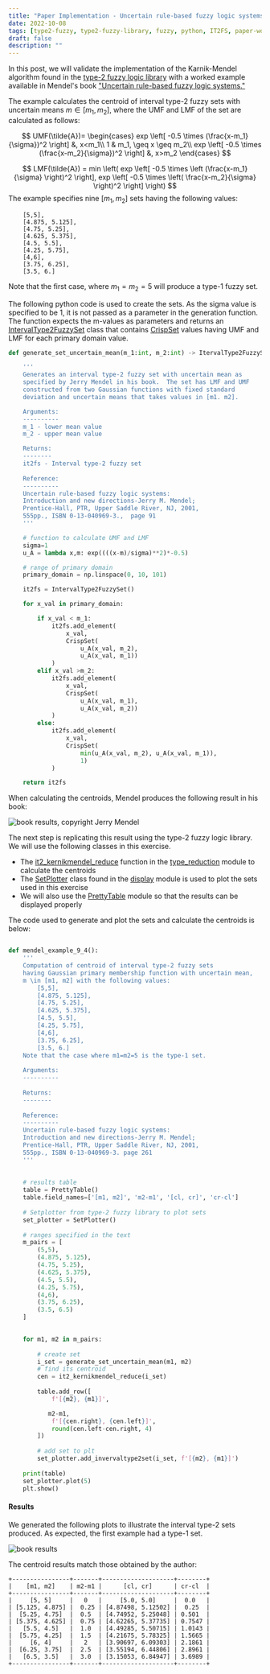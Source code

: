 ```yaml
---
title: "Paper Implementation - Uncertain rule-based fuzzy logic systems Introduction and new directions-Jerry M. Mendel; Prentice-Hall, PTR, Upper Saddle River, NJ, 2001,    555pp., ISBN 0-13-040969-3. Example 9-4, page 261"
date: 2022-10-08
tags: [type2-fuzzy, type2-fuzzy-library, fuzzy, python, IT2FS, paper-workout,]
draft: false
description: ""
---
```


In this post, we will validate the implementation of the Karnik-Mendel algorithm found in the [type-2 fuzzy logic library](https://pypi.org/project/type2fuzzy/) with a worked example available in Mendel's book ["Uncertain rule-based fuzzy logic systems."](https://www.amazon.co.uk/Uncertain-Rule-Based-Fuzzy-Systems-Introduction/dp/3319513699/ref=sr_1_3?keywords=jerry+mendel&qid=1580743185&sr=8-3)

The example calculates the centroid of interval type-2 fuzzy sets with uncertain means $m\in[m_1, m_2]$,  where  the UMF and LMF of the set are calculated as follows:

$$
UMF(\tilde{A})=
\begin{cases}
    exp \left[ -0.5 \times (\frac{x-m_1}{\sigma})^2 \right] &,  x<m_1\\
    1 & m_1, \geq x \geq m_2\\
    exp \left[ -0.5 \times (\frac{x-m_2}{\sigma})^2 \right] &,  x>m_2
\end{cases}
$$

$$
LMF(\tilde{A}) = min \left(  exp \left[ -0.5 \times \left (\frac{x-m_1}{\sigma} \right)^2 \right], exp \left[ -0.5 \times \left( \frac{x-m_2}{\sigma} \right)^2 \right] \right)
$$
The example specifies nine $[m_1, m_2]$ sets having the following values:

```{text}
    [5,5],
    [4.875, 5.125],
    [4.75, 5.25],
    [4.625, 5.375],
    [4.5, 5.5],
    [4.25, 5.75],
    [4,6],
    [3.75, 6.25],
    [3.5, 6.]
```

Note that the first case, where $m_1=m_2=5$ will produce a type-1 fuzzy set.

The following python code is used to create the sets. As the sigma value is specified to be 1, it is not passed as a parameter in the generation function. The function expects the m-values as parameters and returns an [IntervalType2FuzzySet](http://t2fuzz.com/type2fuzzy/membership/intervaltype2fuzzyset.html) class that contains [CrispSet](http://t2fuzz.com/type2fuzzy/membership/index.html#type2fuzzy.membership.CrispSet) values having UMF and LMF for each primary domain value.

```python
def generate_set_uncertain_mean(m_1:int, m_2:int) -> ItervalType2FuzzySet:

    '''
    Generates an interval type-2 fuzzy set with uncertain mean as
    specified by Jerry Mendel in his book.  The set has LMF and UMF
    constructed from two Gaussian functions with fixed standard  
    deviation and uncertain means that takes values in [m1. m2].

    Arguments:
    ----------
    m_1 - lower mean value
    m_2 - upper mean value

    Returns:
    --------
    it2fs - Interval type-2 fuzzy set
 
    Reference:
    ----------
    Uncertain rule-based fuzzy logic systems:
    Introduction and new directions-Jerry M. Mendel;
    Prentice-Hall, PTR, Upper Saddle River, NJ, 2001,
    555pp., ISBN 0-13-040969-3.,  page 91
    '''

    # function to calculate UMF and LMF
    sigma=1
    u_A = lambda x,m: exp((((x-m)/sigma)**2)*-0.5)

    # range of primary domain
    primary_domain = np.linspace(0, 10, 101)

    it2fs = IntervalType2FuzzySet()

    for x_val in primary_domain:

        if x_val < m_1:
            it2fs.add_element(
                x_val,
                CrispSet(
                    u_A(x_val, m_2),
                    u_A(x_val, m_1))
            )
        elif x_val >m_2:
            it2fs.add_element(
                x_val,
                CrispSet(
                    u_A(x_val, m_1),
                    u_A(x_val, m_2))
            )
        else:
            it2fs.add_element(
                x_val,
                CrispSet(
                    min(u_A(x_val, m_2), u_A(x_val, m_1)),
                    1)
            )

    return it2fs
```

When calculating the centroids, Mendel produces the following result in his book:

![book results, copyright Jerry Mendel](/post/img/type2fuzzy_IT2FS_TypeReduction_example_fig2.png)

The next step is replicating this result using the type-2 fuzzy logic library. We will use the following classes in this exercise.

- The [it2_kernikmendel_reduce](http://t2fuzz.com/type2fuzzy/type_reduction/it2_karnikmendel_reducer.html) function in the [type_reduction](http://t2fuzz.com/type2fuzzy/type_reduction/index.html) module to calculate the centroids
- The [SetPlotter](http://t2fuzz.com/type2fuzzy/display/setplotter.html) class found in the [display](http://t2fuzz.com/type2fuzzy/display/index.html) module is used to plot the sets used in this exercise
- We will also use the [PrettyTable](https://pypi.org/project/prettytable/) module so that the results can be displayed properly

The code used to generate and plot the sets and calculate the centroids is below:

```python

def mendel_example_9_4():
    '''
    Computation of centroid of interval type-2 fuzzy sets
    having Gaussian primary membership function with uncertain mean,
    m \in [m1, m2] with the following values:
        [5,5],
        [4.875, 5.125],
        [4.75, 5.25],
        [4.625, 5.375],
        [4.5, 5.5],
        [4.25, 5.75],
        [4,6],
        [3.75, 6.25],
        [3.5, 6.]
    Note that the case where m1=m2=5 is the type-1 set.
  
    Arguments:
    ----------
  
    Returns:
    --------
  
    Reference:
    ----------
    Uncertain rule-based fuzzy logic systems:
    Introduction and new directions-Jerry M. Mendel;
    Prentice-Hall, PTR, Upper Saddle River, NJ, 2001,
    555pp., ISBN 0-13-040969-3. page 261
    '''
  
 
    # results table
    table = PrettyTable()
    table.field_names=['[m1, m2]', 'm2-m1', '[cl, cr]', 'cr-cl']
  
    # Setplotter from type-2 fuzzy library to plot sets
    set_plotter = SetPlotter()
  
    # ranges specified in the text
    m_pairs = [
        (5,5),
        (4.875, 5.125),
        (4.75, 5.25),
        (4.625, 5.375),
        (4.5, 5.5),
        (4.25, 5.75),
        (4,6),
        (3.75, 6.25),
        (3.5, 6.5)
    ]

 
    for m1, m2 in m_pairs:
  
        # create set
        i_set = generate_set_uncertain_mean(m1, m2)
        # find its centroid
        cen = it2_kernikmendel_reduce(i_set)
  
        table.add_row([
            f'[{m2}, {m1}]',

           m2-m1,
            f'[{cen.right}, {cen.left}]',
            round(cen.left-cen.right, 4)
        ])
  
        # add set to plt
        set_plotter.add_invervaltype2set(i_set, f'[{m2}, {m1}]')
  
    print(table)
    set_plotter.plot(5)
    plt.show()

```

#### Results

We generated the following plots to illustrate the interval type-2 sets produced. As expected, the first example had a type-1 set.

![book results](/post/img/type2fuzzy_IT2FS_TypeReduction_example_fig1.png)

The centroid results match those obtained by the author:

```text
+----------------+-------+--------------------+--------+
|    [m1, m2]    | m2-m1 |      [cl, cr]      | cr-cl  |
+----------------+-------+--------------------+--------+
|     [5, 5]     |   0   |     [5.0, 5.0]     |  0.0   |
| [5.125, 4.875] |  0.25 | [4.87498, 5.12502] |  0.25  |
|  [5.25, 4.75]  |  0.5  | [4.74952, 5.25048] | 0.501  |
| [5.375, 4.625] |  0.75 | [4.62265, 5.37735] | 0.7547 |
|   [5.5, 4.5]   |  1.0  | [4.49285, 5.50715] | 1.0143 |
|  [5.75, 4.25]  |  1.5  | [4.21675, 5.78325] | 1.5665 |
|     [6, 4]     |   2   | [3.90697, 6.09303] | 2.1861 |
|  [6.25, 3.75]  |  2.5  | [3.55194, 6.44806] | 2.8961 |
|   [6.5, 3.5]   |  3.0  | [3.15053, 6.84947] | 3.6989 |
+----------------+-------+--------------------+--------+
```

